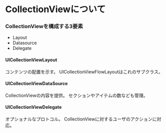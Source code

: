# CollectionViewについて
### CollectionViewを構成する3要素
- Layout
- Datasource
- Delegate
  
#### UICollectionViewLayout
コンテンツの配置を示す。
UICollectionViewFlowLayoutはこれのサブクラス。

#### UICollectionViewDataSource
CollectionViewの内容を提供。
セクションやアイテムの数なども管理。

#### UICollectionViewDelegate
オプショナルなプロトコル。
CollectionViewに対するユーザのアクションに対応。

